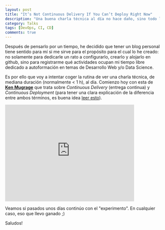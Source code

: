 ```yaml
---
layout: post
title: "It’s Not Continuous Delivery If You Can’t Deploy Right Now"
description: "Una buena charla técnica al día no hace daño, sino todo lo contrario"
category: Talks
tags: [DevOps, CI, CD]
comments: true
---
```


Después de pensarlo por un tiempo, he decidido que tener un blog personal tiene sentido para mí si me sirve para el propósito para el cual lo he creado: no solamente para dedicarle un rato a configurarlo, crearlo y alojarlo en github, sino para registrarme qué actividades ocupan mi tiempo libre dedicado a autoformación en temas de Desarrollo Web y/o Data Science. 

Es por ello que voy a intentar coger la rutina de ver una charla técnica, de mediana duración (normalmente < 1 h), al día. Comienzo hoy con esta de [**Ken Mugrage**](https://kenmugrage.com/) que trata sobre _Continuous Delivery_ (entrega continua) y _Continuous Deployment_ (para tener una clara explicación de la diferencia entre ambos términos, es buena idea [leer esto](https://puppet.com/blog/continuous-delivery-vs-continuous-deployment-what-s-diff)).

<iframe width="420" height="315" src="https://www.youtube.com/embed/po712VIZZ7M" frameborder="0" allowfullscreen>&nbsp;</iframe>

Veamos si pasados unos días continúo con el "experimento". En cualquier caso, eso que llevo ganado ;)

Saludos!